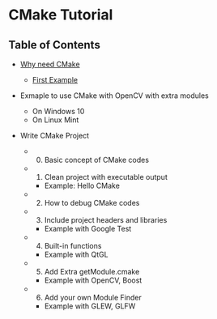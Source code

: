 # CMake Tutorial

## Table of Contents

* [Why need CMake](00Overview/)
  * [First Example](00Overview/Example)


* Exmaple to use CMake with OpenCV with extra modules
  * On Windows 10
  * On Linux Mint

* Write CMake Project
  * 0. Basic concept of CMake codes
  * 1. Clean project with executable output 
    * Example: Hello CMake
  * 2. How to debug CMake codes
  * 3. Include project headers and libraries
    * Example with Google Test
  * 4. Built-in functions
    * Example with QtGL
  * 5. Add Extra getModule.cmake
    * Example with OpenCV, Boost
  * 6. Add your own Module Finder
    * Example with GLEW, GLFW
